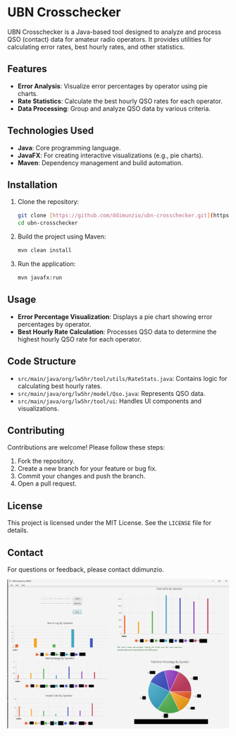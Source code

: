 # UBN Crosschecker

UBN Crosschecker is a Java-based tool designed to analyze and process QSO (contact) data for amateur radio operators. It provides utilities for calculating error rates, best hourly rates, and other statistics.

## Features

-   **Error Analysis**: Visualize error percentages by operator using pie charts.
-   **Rate Statistics**: Calculate the best hourly QSO rates for each operator.
-   **Data Processing**: Group and analyze QSO data by various criteria.

## Technologies Used

-   **Java**: Core programming language.
-   **JavaFX**: For creating interactive visualizations (e.g., pie charts).
-   **Maven**: Dependency management and build automation.

## Installation

1.  Clone the repository:
    ```bash
    git clone [https://github.com/ddimunzio/ubn-crosschecker.git](https://github.com/ddimunzio/ubn-crosschecker.git)
    cd ubn-crosschecker
    ```
2.  Build the project using Maven:
    ```bash
    mvn clean install
    ```
3.  Run the application:
    ```bash
    mvn javafx:run
    ```

## Usage

-   **Error Percentage Visualization**: Displays a pie chart showing error percentages by operator.
-   **Best Hourly Rate Calculation**: Processes QSO data to determine the highest hourly QSO rate for each operator.

## Code Structure

-   `src/main/java/org/lw5hr/tool/utils/RateStats.java`: Contains logic for calculating best hourly rates.
-   `src/main/java/org/lw5hr/model/Qso.java`: Represents QSO data.
-   `src/main/java/org/lw5hr/tool/ui`: Handles UI components and visualizations.

## Contributing

Contributions are welcome! Please follow these steps:

1.  Fork the repository.
2.  Create a new branch for your feature or bug fix.
3.  Commit your changes and push the branch.
4.  Open a pull request.

## License

This project is licensed under the MIT License. See the `LICENSE` file for details.

## Contact

For questions or feedback, please contact ddimunzio.

![Screenshot 2025-06-18 115339.png](images/Screenshot%202025-06-18%20115339.png)